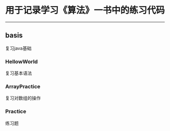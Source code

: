 # 用于记录学习《算法》一书中的练习代码
---
## basis
复习java基础
### HellowWorld
复习基本语法
### ArrayPractice
复习对数组的操作
### Practice
练习题